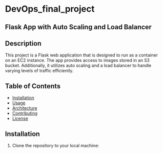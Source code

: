 # DevOps_final_project
## Flask App with Auto Scaling and Load Balancer
## Description

This project is a Flask web application that is designed to run as a container on an EC2 instance. The app provides access to images stored in an S3 bucket. Additionally, it utilizes auto scaling and a load balancer to handle varying levels of traffic efficiently.

## Table of Contents

- [Installation](#installation)
- [Usage](#usage)
- [Architecture](#architecture)
- [Contributing](#contributing)
- [License](#license)

## Installation

1. Clone the repository to your local machine:
